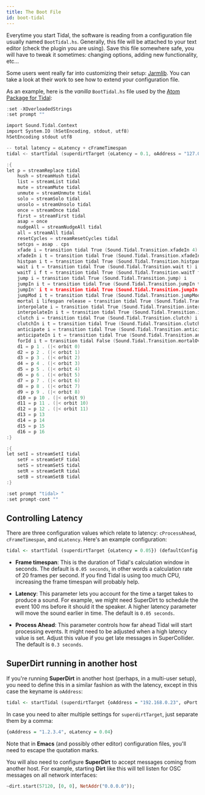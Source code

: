 ```yaml
---
title: The Boot File 
id: boot-tidal
---
```


Everytime you start Tidal, the software is reading from a configuration file usually named `BootTidal.hs`. Generally, this file will be attached to your text editor (check the plugin you are using). Save this file somewhere safe, you will have to tweak it sometimes: changing options, adding new functionality, etc...

Some users went really far into customizing their setup: [Jarmlib](https://github.com/jarmitage/jarmlib). You can take a look at their work to see how to extend your configuration file.

As an example, here is the *vanilla* `BootTidal.hs` file used by the [Atom Package for Tidal](https://raw.githubusercontent.com/tidalcycles/atom-tidalcycles/master/lib/BootTidal.hs):
```c
:set -XOverloadedStrings
:set prompt ""

import Sound.Tidal.Context
import System.IO (hSetEncoding, stdout, utf8)
hSetEncoding stdout utf8

-- total latency = oLatency + cFrameTimespan
tidal <- startTidal (superdirtTarget {oLatency = 0.1, oAddress = "127.0.0.1", oPort = 57120}) (defaultConfig {cFrameTimespan = 1/20})

:{
let p = streamReplace tidal
    hush = streamHush tidal
    list = streamList tidal
    mute = streamMute tidal
    unmute = streamUnmute tidal
    solo = streamSolo tidal
    unsolo = streamUnsolo tidal
    once = streamOnce tidal
    first = streamFirst tidal
    asap = once
    nudgeAll = streamNudgeAll tidal
    all = streamAll tidal
    resetCycles = streamResetCycles tidal
    setcps = asap . cps
    xfade i = transition tidal True (Sound.Tidal.Transition.xfadeIn 4) i
    xfadeIn i t = transition tidal True (Sound.Tidal.Transition.xfadeIn t) i
    histpan i t = transition tidal True (Sound.Tidal.Transition.histpan t) i
    wait i t = transition tidal True (Sound.Tidal.Transition.wait t) i
    waitT i f t = transition tidal True (Sound.Tidal.Transition.waitT f t) i
    jump i = transition tidal True (Sound.Tidal.Transition.jump) i
    jumpIn i t = transition tidal True (Sound.Tidal.Transition.jumpIn t) i
    jumpIn' i t = transition tidal True (Sound.Tidal.Transition.jumpIn' t) i
    jumpMod i t = transition tidal True (Sound.Tidal.Transition.jumpMod t) i
    mortal i lifespan release = transition tidal True (Sound.Tidal.Transition.mortal lifespan release) i
    interpolate i = transition tidal True (Sound.Tidal.Transition.interpolate) i
    interpolateIn i t = transition tidal True (Sound.Tidal.Transition.interpolateIn t) i
    clutch i = transition tidal True (Sound.Tidal.Transition.clutch) i
    clutchIn i t = transition tidal True (Sound.Tidal.Transition.clutchIn t) i
    anticipate i = transition tidal True (Sound.Tidal.Transition.anticipate) i
    anticipateIn i t = transition tidal True (Sound.Tidal.Transition.anticipateIn t) i
    forId i t = transition tidal False (Sound.Tidal.Transition.mortalOverlay t) i
    d1 = p 1 . (|< orbit 0)
    d2 = p 2 . (|< orbit 1)
    d3 = p 3 . (|< orbit 2)
    d4 = p 4 . (|< orbit 3)
    d5 = p 5 . (|< orbit 4)
    d6 = p 6 . (|< orbit 5)
    d7 = p 7 . (|< orbit 6)
    d8 = p 8 . (|< orbit 7)
    d9 = p 9 . (|< orbit 8)
    d10 = p 10 . (|< orbit 9)
    d11 = p 11 . (|< orbit 10)
    d12 = p 12 . (|< orbit 11)
    d13 = p 13
    d14 = p 14
    d15 = p 15
    d16 = p 16
:}

:{
let setI = streamSetI tidal
    setF = streamSetF tidal
    setS = streamSetS tidal
    setR = streamSetR tidal
    setB = streamSetB tidal
:}

:set prompt "tidal> "
:set prompt-cont ""

```

## Controlling Latency

There are three configuration values which relate to latency: `cProcessAhead`, `cFrameTimespan`, and `oLatency`. Here's an example configuration:

```haskell
tidal <- startTidal (superdirtTarget {oLatency = 0.05}) (defaultConfig {cFrameTimespan = 1/20, cProcessAhead = 3/10})
```

* **Frame timespan**: This is the duration of Tidal's calculation window in seconds. The default is `0.05 seconds`, in other words a calculation rate of 20 frames per second. If you find Tidal is using too much CPU, increasing the frame timespan will probably help. 

*  **Latency**: This parameter lets you account for the time a target takes to produce a sound. For example, we might need SuperDirt to schedule the event 100 ms before it should it the speaker. A higher latency parameter will move the sound earlier in time. The default is `0.05 seconds`.

* **Process Ahead**: This parameter controls how far ahead Tidal will start processing events. It might need to be adjusted when a high latency value is set. Adjust this value if you get late messages in SuperCollider. The default is `0.3 seconds`.

## SuperDirt running in another host

If you're running **SuperDirt** in another host (perhaps, in a multi-user setup), you need to define this in a similar fashion as with the latency, except in this case the keyname is `oAddress`:

```haskell
tidal <- startTidal (superdirtTarget {oAddress = "192.168.0.23", oPort = 57120}) defaultConfig
```

In case you need to alter multiple settings for `superdirtTarget`, just separate them by a comma:
```haskell
{oAddress = "1.2.3.4", oLatency = 0.04}
```

Note that in **Emacs** (and possibly other editor) configuration files, you'll need to escape the quotation marks.

You will also need to configure **SuperDirt** to accept messages coming from another host. For example, starting **Dirt** like this will tell listen for OSC messages on all network interfaces:

```haskell
~dirt.start(57120, [0, 0], NetAddr("0.0.0.0"));
```
